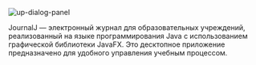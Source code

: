 ![up-dialog-panel](https://github.com/user-attachments/assets/971071e8-c135-44cb-b483-2bc63fc164d0)

 JournalJ — электронный журнал для образовательных учреждений, реализованный на языке программирования Java с использованием графической библиотеки JavaFX. Это десктопное приложение предназначено для удобного управления учебным процессом.
